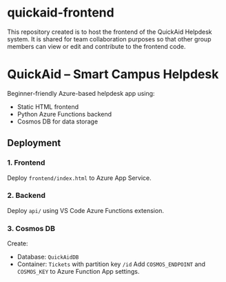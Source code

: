 
# quickaid-frontend
This repository created is to host the frontend of the QuickAid Helpdesk system. It is shared for team collaboration purposes so that other group members can view or edit and contribute to the frontend code. 

# QuickAid – Smart Campus Helpdesk

Beginner-friendly Azure-based helpdesk app using:
- Static HTML frontend
- Python Azure Functions backend
- Cosmos DB for data storage

## Deployment

### 1. Frontend
Deploy `frontend/index.html` to Azure App Service.

### 2. Backend
Deploy `api/` using VS Code Azure Functions extension.

### 3. Cosmos DB
Create:
- Database: `QuickAidDB`
- Container: `Tickets` with partition key `/id`
Add `COSMOS_ENDPOINT` and `COSMOS_KEY` to Azure Function App settings.

